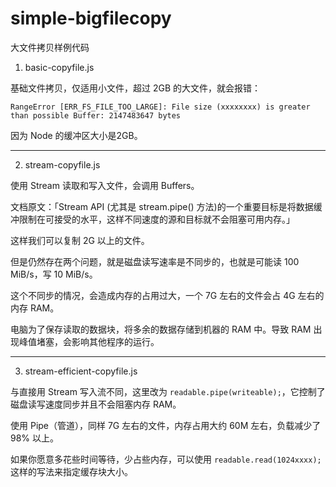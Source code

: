 # simple-bigfilecopy
大文件拷贝样例代码

1. basic-copyfile.js

基础文件拷贝，仅适用小文件，超过 2GB 的大文件，就会报错：

```
RangeError [ERR_FS_FILE_TOO_LARGE]: File size (xxxxxxxx) is greater than possible Buffer: 2147483647 bytes
```

因为 Node 的缓冲区大小是2GB。

---

2. stream-copyfile.js

使用 Stream 读取和写入文件，会调用 Buffers。

文档原文：「Stream API (尤其是 stream.pipe() 方法)的一个重要目标是将数据缓冲限制在可接受的水平，这样不同速度的源和目标就不会阻塞可用内存。」

这样我们可以复制 2G 以上的文件。

但是仍然存在两个问题，就是磁盘读写速率是不同步的，也就是可能读 100 MiB/s，写 10 MiB/s。

这个不同步的情况，会造成内存的占用过大，一个 7G 左右的文件会占 4G 左右的内存 RAM。

电脑为了保存读取的数据块，将多余的数据存储到机器的 RAM 中。导致 RAM 出现峰值堵塞，会影响其他程序的运行。

---

3. stream-efficient-copyfile.js

与直接用 Stream 写入流不同，这里改为 `readable.pipe(writeable);`，它控制了磁盘读写速度同步并且不会阻塞内存 RAM。

使用 Pipe（管道），同样 7G 左右的文件，内存占用大约 60M 左右，负载减少了 98% 以上。

如果你愿意多花些时间等待，少占些内存，可以使用 `readable.read(1024xxxx);` 这样的写法来指定缓存块大小。

